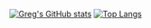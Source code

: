 [![Greg's GitHub stats](https://github-readme-stats.vercel.app/api?username=GregoryJFischer)](https://github.com/anuraghazra/github-readme-stats)
[![Top Langs](https://github-readme-stats.vercel.app/api/top-langs/?username=GregoryJFischer)](https://github.com/anuraghazra/github-readme-stats)
<!--
**GregoryJFischer/GregoryJFischer** is a ✨ _special_ ✨ repository because its `README.md` (this file) appears on your GitHub profile.

Here are some ideas to get you started:

- 🔭 I’m currently working on ...
- 🌱 I’m currently learning ...
- 👯 I’m looking to collaborate on ...
- 🤔 I’m looking for help with ...
- 💬 Ask me about ...
- 📫 How to reach me: ...
- 😄 Pronouns: ...
- ⚡ Fun fact: ...
-->
